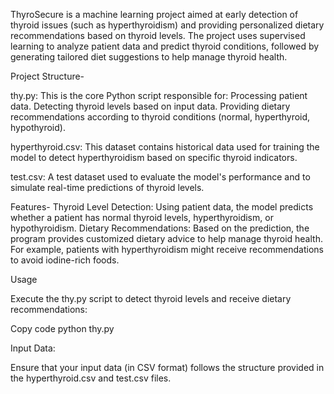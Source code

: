ThyroSecure is a machine learning project aimed at early detection of thyroid issues (such as hyperthyroidism) and providing personalized dietary recommendations based on thyroid levels. The project uses supervised learning to analyze patient data and predict thyroid conditions, followed by generating tailored diet suggestions to help manage thyroid health.

Project Structure-

thy.py: 
This is the core Python script responsible for:
Processing patient data.
Detecting thyroid levels based on input data.
Providing dietary recommendations according to thyroid conditions (normal, hyperthyroid, hypothyroid).

hyperthyroid.csv: This dataset contains historical data used for training the model to detect hyperthyroidism based on specific thyroid indicators.

test.csv: A test dataset used to evaluate the model's performance and to simulate real-time predictions of thyroid levels.

Features-
Thyroid Level Detection: Using patient data, the model predicts whether a patient has normal thyroid levels, hyperthyroidism, or hypothyroidism.
Dietary Recommendations: Based on the prediction, the program provides customized dietary advice to help manage thyroid health. For example, patients with hyperthyroidism might receive recommendations to avoid iodine-rich foods.

Usage

Execute the thy.py script to detect thyroid levels and receive dietary recommendations:

Copy code
python thy.py

Input Data:

Ensure that your input data (in CSV format) follows the structure provided in the hyperthyroid.csv and test.csv files.
